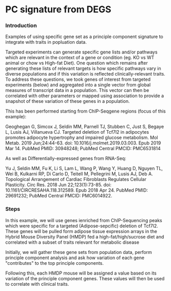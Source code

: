 # PC signature from DEGS
### Introduction
Examples of using specific gene set as a principle component signature to integrate with traits in popluation data. 

Targeted experiments can generate specific gene lists and/or pathways which are relevant in the context of a gene or condition (eg. KO vs WT animal or chow vs High-fat Diet).  One question which remains after generating these lists of relevant targets is how specific pathways vary in diverse populations and if this variation is reflected clinically-relevant traits. To address these questions, we took genes of interest from targeted experiments (below) and aggregated into a single vector from global measures of transcript data in a population.  This vector can then be correlated with other parameters or mapped using association to provide a snapshot of these variation of these genes in a population.   

This has been performed  starting from ChIP-Seqgene regions (focus of this example):  

Geoghegan G, Simcox J, Seldin MM, Parnell TJ, Stubben C, Just S, Begaye L, Lusis AJ, Villanueva CJ. Targeted deletion of Tcf7l2 in adipocytes promotes adipocyte hypertrophy and impaired glucose metabolism. Mol Metab. 2019 Jun;24:44-63. doi: 10.1016/j.molmet.2019.03.003. Epub 2019 Mar 14. PubMed PMID: 30948248; PubMed Central PMCID: PMC6531814

As well as Differentially-expressed genes from RNA-Seq:

Yu J, Seldin MM, Fu K, Li S, Lam L, Wang P, Wang Y, Huang D, Nguyen TL, Wei B, Kulkarni RP, Di Carlo D, Teitell M, Pellegrini M, Lusis AJ, Deb A. Topological Arrangement of Cardiac Fibroblasts Regulates Cellular Plasticity. Circ Res. 2018 Jun 22;123(1):73-85. doi: 10.1161/CIRCRESAHA.118.312589. Epub 2018 Apr 24. PubMed PMID: 29691232; PubMed Central PMCID: PMC6014922.


### Steps

In this example, we will use genes ienriched from ChIP-Sequencing peaks which were specific for a targeted (Adipose-sepcific) deletion of Tcf7l2. These genes will be pulled form adipose tissue expression arrays in the Hybrid Mouse Diversity Panel (HMDP) fed a high-fat/high/sucrose diet and correlated with a subset of traits relevant for metabolic disease 

Initially, we will gather these gene sets from population data, perform principle component analysis and ask how variation of each gene "contributes" to the top principle components.

Following this, each HMDP mouse will be assigned a value based on its variation of the principle component genes.  These values will then be used to correlate with clinical traits.  
